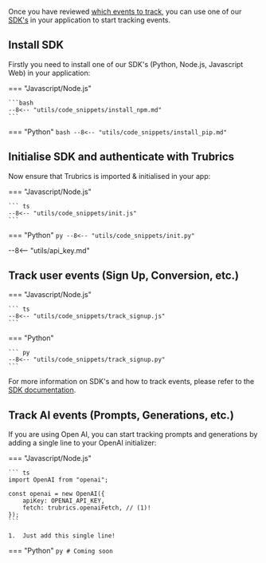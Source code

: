 Once you have reviewed [which events to track](what_to_track.md), you can use one of our [SDK's](../track_events/sdks/python.md) in your application to start tracking events. 


## Install SDK

Firstly you need to install one of our SDK's (Python, Node.js, Javascript Web) in your application:

=== "Javascript/Node.js"

    ```bash
    --8<-- "utils/code_snippets/install_npm.md"
    ```

=== "Python"
    ```bash
    --8<-- "utils/code_snippets/install_pip.md"
    ```


## Initialise SDK and authenticate with Trubrics

Now ensure that Trubrics is imported & initialised in your app:

=== "Javascript/Node.js"
    
    ``` ts
    --8<-- "utils/code_snippets/init.js"
    ```

=== "Python"
    ``` py
    --8<-- "utils/code_snippets/init.py"
    ```

--8<-- "utils/api_key.md"

## Track user events (Sign Up, Conversion, etc.)

=== "Javascript/Node.js"

    ``` ts
    --8<-- "utils/code_snippets/track_signup.js"
    ```

=== "Python"
    
    ``` py
    --8<-- "utils/code_snippets/track_signup.py"
    ```

For more information on SDK's and how to track events, please refer to the [SDK documentation](../track_events/sdks/index.md).

## Track AI events (Prompts, Generations, etc.)

If you are using Open AI, you can start tracking prompts and generations by adding a single line to your OpenAI initializer:

=== "Javascript/Node.js"

    ``` ts
    import OpenAI from "openai";

    const openai = new OpenAI({
        apiKey: OPENAI_API_KEY,
        fetch: trubrics.openaiFetch, // (1)!
    });
    ```

    1.  Just add this single line!

=== "Python"
    ``` py
    # Coming soon
    ```